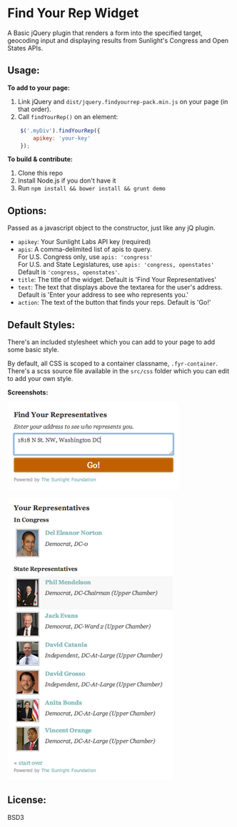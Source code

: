# Find Your Rep Widget

A Basic jQuery plugin that renders a form into the specified target, geocoding
input and displaying results from Sunlight's Congress and Open States APIs.

## Usage:

**To add to your page:**

1. Link jQuery and `dist/jquery.findyourrep-pack.min.js` on your page (in that order).
2. Call `findYourRep()` on an element:

```javascript
    $('.myDiv').findYourRep({
        apikey: 'your-key'
    });
```

**To build & contribute:**

1. Clone this repo
2. Install Node.js if you don't have it
3. Run `npm install && bower install && grunt demo`

## Options:

Passed as a javascript object to the constructor, just like any jQ plugin.

- `apikey`: Your Sunlight Labs API key (required)
- `apis`: A comma-delimited list of apis to query.  
          For U.S. Congress only, use `apis: 'congress'`  
          For U.S. and State Legislatures, use `apis: 'congress, openstates'`  
          Default is `'congress, openstates'`.
- `title`: The title of the widget. Default is 'Find Your Representatives'
- `text`: The text that displays above the textarea for the user's address.  
          Default is 'Enter your address to see who represents you.'
- `action`: The text of the button that finds your reps. Default is 'Go!'

## Default Styles:

There's an included stylesheet which you can add to your page to add some basic style.

By default, all CSS is scoped to a container classname, `.fyr-container`. There's a scss source file
available in the `src/css` folder which you can edit to add your own style.

**Screenshots:**

![Enter your address screen](example/screen1.png)

![Result Screen](example/screen2.png)

## License:

BSD3